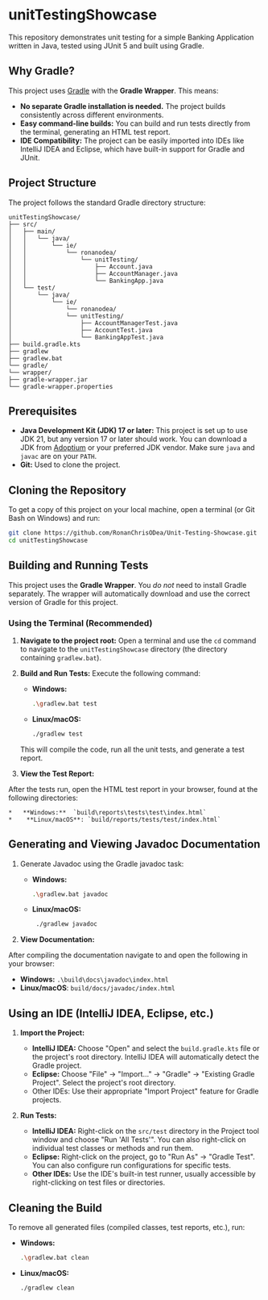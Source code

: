 # unitTestingShowcase

This repository demonstrates unit testing for a simple Banking Application written in Java, tested using JUnit 5 and built using Gradle.

## Why Gradle?

This project uses [Gradle](https://gradle.org/) with the **Gradle Wrapper**. This means:

*   **No separate Gradle installation is needed.** The project builds consistently across different environments.
*   **Easy command-line builds:** You can build and run tests directly from the terminal, generating an HTML test report.
*   **IDE Compatibility:** The project can be easily imported into IDEs like IntelliJ IDEA and Eclipse, which have built-in support for Gradle and JUnit.


## Project Structure

The project follows the standard Gradle directory structure:

```
unitTestingShowcase/
├── src/
│   ├── main/
│   │   └── java/ 
│   │       └── ie/
│   │           └── ronanodea/
│   │               └── unitTesting/
│   │                   ├── Account.java
│   │                   ├── AccountManager.java
│   │                   └── BankingApp.java
│   └── test/
│       └── java/  
│           └── ie/
│               └── ronanodea/
│               └── unitTesting/
│                   ├── AccountManagerTest.java
│                   ├── AccountTest.java
│                   └── BankingAppTest.java
├── build.gradle.kts 
├── gradlew
├── gradlew.bat
└── gradle/
└── wrapper/
├── gradle-wrapper.jar
└── gradle-wrapper.properties
```

## Prerequisites

*   **Java Development Kit (JDK) 17 or later:** This project is set up to use JDK 21, but any version 17 or later should work. You can download a JDK from [Adoptium](https://adoptium.net/) or your preferred JDK vendor.  Make sure `java` and `javac` are on your `PATH`.
*   **Git:** Used to clone the project.

## Cloning the Repository

To get a copy of this project on your local machine, open a terminal (or Git Bash on Windows) and run:

```bash
git clone https://github.com/RonanChrisODea/Unit-Testing-Showcase.git
cd unitTestingShowcase
```

## Building and Running Tests

This project uses the **Gradle Wrapper**. You *do not* need to install Gradle separately. The wrapper will automatically download and use the correct version of Gradle for this project.

### Using the Terminal (Recommended)

1.  **Navigate to the project root:** Open a terminal and use the `cd` command to navigate to the `unitTestingShowcase` directory (the directory containing `gradlew.bat`).

2.  **Build and Run Tests:** Execute the following command:

    *   **Windows:**

        ```bash
        .\gradlew.bat test
        ```
    *   **Linux/macOS:**

        ```bash
        ./gradlew test
        ```

    This will compile the code, run all the unit tests, and generate a test report.

3.  **View the Test Report:**

After the tests run, open the HTML test report in your browser, found at the following directories:

    *   **Windows:**  `build\reports\tests\test\index.html`
    *    **Linux/macOS**: `build/reports/tests/test/index.html`

## Generating and Viewing Javadoc Documentation

1. Generate Javadoc using the Gradle javadoc task:

   *    **Windows:** 

         ```Bash
         .\gradlew.bat javadoc
         ```
   *    **Linux/macOS:**
        ```Bash
         ./gradlew javadoc
        ```
2.  **View Documentation:**

After compiling the documentation navigate to and open the following in your browser:

  *   **Windows:** `.\build\docs\javadoc\index.html`
  *   **Linux/macOS**: `build/docs/javadoc/index.html`

   
## Using an IDE (IntelliJ IDEA, Eclipse, etc.)

1.  **Import the Project:**
    *   **IntelliJ IDEA:**  Choose "Open" and select the `build.gradle.kts` file or the project's root directory. IntelliJ IDEA will automatically detect the Gradle project.
    *   **Eclipse:** Choose "File" -> "Import..." -> "Gradle" -> "Existing Gradle Project". Select the project's root directory.
    * Other IDEs: Use their appropriate "Import Project" feature for Gradle projects.

2.  **Run Tests:**
    *   **IntelliJ IDEA:** Right-click on the `src/test` directory in the Project tool window and choose "Run 'All Tests'".  You can also right-click on individual test classes or methods and run them.
    *   **Eclipse:**  Right-click on the project, go to "Run As" -> "Gradle Test". You can also configure run configurations for specific tests.
    *   **Other IDEs:**  Use the IDE's built-in test runner, usually accessible by right-clicking on test files or directories.

## Cleaning the Build

To remove all generated files (compiled classes, test reports, etc.), run:

*   **Windows:**

    ```bash
    .\gradlew.bat clean
    ```

*   **Linux/macOS:**

    ```bash
    ./gradlew clean
    ```
